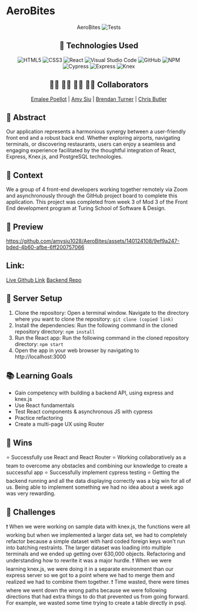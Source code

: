 # AeroBites
<div align="center">
  
AeroBites
![Tests](https://badgen.net/badge/tests/passing/green?icon=github)

## 💾 Technologies Used
![HTML5](https://img.shields.io/badge/html5-%23E34F26.svg?style=for-the-badge&logo=html5&logoColor=white)
![CSS3](https://img.shields.io/badge/css3-%231572B6.svg?style=for-the-badge&logo=css3&logoColor=white)
![React](https://img.shields.io/badge/javascript-%23323330.svg?style=for-the-badge&logo=javascript&logoColor=%23F7DF1E)
![Visual Studio Code](https://img.shields.io/badge/Visual%20Studio%20Code-0078d7.svg?style=for-the-badge&logo=visual-studio-code&logoColor=white)
![GitHub](https://img.shields.io/badge/github-%23121011.svg?style=for-the-badge&logo=github&logoColor=white)
![NPM](https://img.shields.io/badge/NPM-%23CB3837.svg?style=for-the-badge&logo=npm&logoColor=white)
![Cypress](https://img.shields.io/badge/-cypress-%238D6748?style=for-the-badge&logo=cypress&logoColor=white)
![Express](https://img.shields.io/badge/express.js-%23404d59.svg?style=for-the-badge&logo=express&logoColor=%2361DAFB=white)
![Knex](https://img.shields.io/badge/knex.js-%23404d59.svg?style=for-the-badge&logo=knex&logoColor=%2361DAFB=white)


## 👩‍💻 👩‍💻 👨‍💻 👩‍💻 Collaborators
[Emalee Poellot](https://github.com/em2396)  | 
[Amy Siu](https://github.com/amysiu1028)  | 
[Brendan Turner](https://github.com/BrendanTurner1)   | 
[Chris Butler](https://github.com/butlertree)

</div>

## 💭 Abstract
Our application represents a harmonious synergy between a user-friendly front end and a robust back end. Whether exploring airports, navigating terminals, or discovering restaurants, users can enjoy a seamless and engaging experience facilitated by the thoughtful integration of React, Express, Knex.js, and PostgreSQL technologies.

## 📝  Context
We a group of 4 front-end developers working together remotely via Zoom and asynchronously through the GitHub project board to complete this application. This project was completed from week 3 of Mod 3 of the Front End development program at Turing School of Software & Design. 

## 🎥 Preview 
https://github.com/amysiu1028/AeroBites/assets/140124108/9ef9a247-bded-4b60-afbe-6ff200757066

## Link: 
[Live Github Link](https://aerobites-app.vercel.app/)
[Backend Repo](https://github.com/amysiu1028/aerobites-api)

## 🔌 Server Setup
1. Clone the repository: Open a terminal window. Navigate to the directory where you want to clone the repository: `git clone (copied link)`
2. Install the dependencies: Run the following command in the cloned repository directory: `npm install`
3. Run the React app: Run the following command in the cloned repository directory: `npm start`
4. Open the app in your web browser by navigating to http://localhost:3000

## 📚 Learning Goals
- Gain competency with building a backend API, using express and knex.js
- Use React fundamentals
- Test React components & asynchronous JS with cypress
- Practice refactoring
- Create a multi-page UX using Router

## 🥇 Wins
⭐ Successfully use React and React Router
⭐ Working collaboratively as a team to overcome any obstacles and combining our knowledge to create a successful app
⭐ Successfully implement cypress testing
⭐ Getting the backend running and all the data displaying correctly was a big win for all of us. Being able to implement something we had no idea about a week ago was very rewarding.


## 🚧 Challenges
❗ When we were working on sample data with knex.js, the functions were all working but when we implemented a larger data set, we had to completely refactor because a simple dataset with hard coded foreign keys won't run into batching restraints. The larger dataset was loading into multiple terminals and we ended up getting over 630,000 objects. Refactoring and understanding how to rewrite it was a major hurdle. 
❗ When we were learning knex.js, we were doing it in a separate environment than our express server so we got to a point where we had to merge them and realized we had to combine them together. 
❗ Time wasted, there were times where we went down the wrong paths because we were following directions that had extra things to do that prevented us from going forward. For example, we wasted some time trying to create a table directly in psql. 